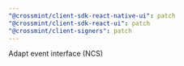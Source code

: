 ```yaml
---
"@crossmint/client-sdk-react-native-ui": patch
"@crossmint/client-sdk-react-ui": patch
"@crossmint/client-signers": patch
---
```


Adapt event interface (NCS)

